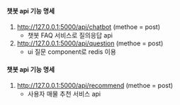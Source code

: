 #### 챗봇 api 기능 명세

1. http://127.0.0.1:5000/api/chatbot (methoe = post)
    - 챗봇 FAQ 서비스로 질의응답 api
2. http://127.0.0.1:5000/api/question (methoe = post)
   - ui 질문 component로 redis 이용

#### 챗봇 api 기능 명세

1. http://127.0.0.1:5000/api/recommend (methoe = post)
    - 사용자 매물 추천 서비스 api
